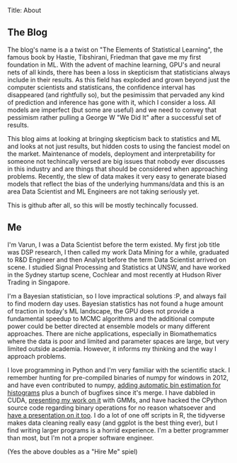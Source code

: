 Title: About 

## The Blog

The blog's name is a a twist on "The Elements of Statistical Learning", the famous book by Hastie, Tibshirani, Friedman that gave me my first foundation in ML. With the advent of machine learning, GPU's and neural nets of all kinds, there has been a loss in skepticism that statisticians always include in their results. As this field has exploded and grown beyond just the computer scientists and statisticans, the confidence interval has disappeared (and rightfully so), but the pesimissim that pervaded any kind of prediction and inference has gone with it, which I consider a loss. All models are imperfect (but some are useful) and we need to convey that pessimism rather pulling a George W "We Did It" after a successful set of results.

This blog aims at looking at bringing skepticism back to statistics and ML and looks at not just results, but hidden costs to using the fanciest model on the market. Maintenance of models, deployment and interpretability for someone not techincally versed are big issues that nobody ever discusses in this industry and are things that should be considered when approaching problems. Recently, the slew of data makes it very easy to generate biased models that reflect the bias of the underlying hummans/data and this is an area Data Scientist and ML Engineers are not taking seriously yet.

This is github after all, so this will be mostly techincally focussed. 


## Me

I'm Varun, I was a Data Scientist before the term existed. My first job title was DSP research, I then called my work Data Mining for a while, graduated to R&D Engineer and then Analyst before the term Data Scientist arrived on scene. I studied Signal Processing and Statistics at UNSW, and have worked in the Sydney startup scene, Cochlear and most recently at Hudson River Trading in Singapore.

I'm a Bayesian statistician, so I love impractical solutions :P, and always fail to find modern day uses. Bayesian statistics has not found a huge amount of traction in today's ML landscape, the GPU does not provide a fundamental speedup to MCMC algorithms and the additional compute power could be better directed at ensemble models or many different approaches. There are niche applications, especially in Biomathematics where the data is poor and limited and parameter spaces are large, but very limited outside academia. However, it informs my thinking and the way I approach problems.

I love programming in Python and I'm very familiar with the scientific stack. I remember hunting for pre-compiled binaries of numpy for windows in 2012, and have even contributed to numpy, [adding automatic bin estimation for histograms](https://github.com/numpy/numpy/pull/6029) plus a bunch of bugfixes since it's merge. I have dabbled in CUDA, [presenting my work on it](https://github.com/nayyarv/PyCudaIntro) with GMMs, and have hacked the CPython source code regarding binary operations for no reason whatsoever and [have a presentation on it too](https://github.com/nayyarv/CpythonLookingGlass). I do a lot of one off scripts in R, the tidyverse makes data cleaning really easy (and ggplot is the best thing ever), but I find writing larger programs is a horrid experience. I'm a better programmer than most, but I'm not a proper software engineer.

(Yes the above doubles as a "Hire Me" spiel)